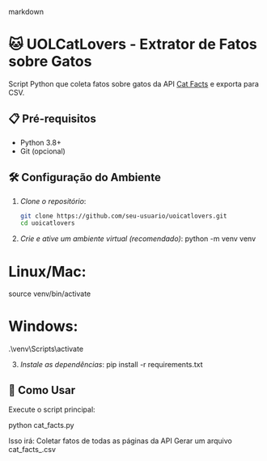 markdown
# 🐱 UOLCatLovers - Extrator de Fatos sobre Gatos

Script Python que coleta fatos sobre gatos da API [Cat Facts](https://catfact.ninja/) e exporta para CSV.

## 📋 Pré-requisitos

- Python 3.8+
- Git (opcional)

## 🛠️ Configuração do Ambiente

1. *Clone o repositório*:
   ```bash
   git clone https://github.com/seu-usuario/uoicatlovers.git
   cd uoicatlovers

2. *Crie e ative um ambiente virtual (recomendado)*:
python -m venv venv
# Linux/Mac:
source venv/bin/activate
# Windows:
.\venv\Scripts\activate

3. *Instale as dependências*:
pip install -r requirements.txt


## 🚀 Como Usar
Execute o script principal:

python cat_facts.py

Isso irá:
    Coletar fatos de todas as páginas da API
    Gerar um arquivo cat_facts_<data>.csv
